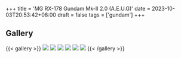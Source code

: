 +++
title = 'MG RX-178 Gundam Mk-II 2.0 (A.E.U.G)'
date = 2023-10-03T20:53:42+08:00
draft = false
tags = ['gundam']
+++

## Gallery
{{< gallery >}}
  <img src="images/01.jpg" class="grid-w50" />
  <img src="images/02.jpg" class="grid-w50" />
  <img src="images/03.jpg" class="grid-w50" />
  <img src="images/04.jpg" class="grid-w50" />
  <img src="images/05.jpg" class="grid-w50" />
  <img src="images/06.jpg" class="grid-w50" />
{{< /gallery >}}
<!-- {{< carousel images="images/*" >}} -->
